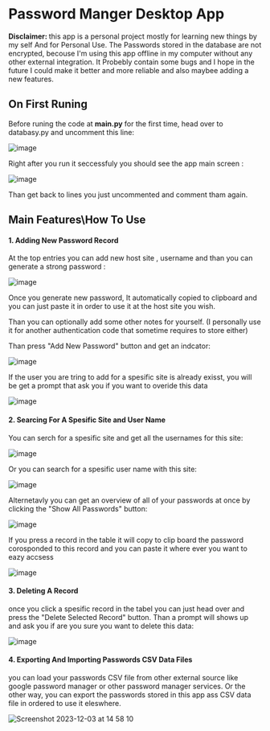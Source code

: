 
<h1>Password Manger Desktop App</h1>
<p><b>Disclaimer: </b>  this app is a personal project mostly for learning new things by my self And for Personal Use.
  The Passwords stored in the database are not encrypted, becouse I'm using this app offline in my computer without any other external integration.
It Probebly contain some bugs and I hope in the future I could make it better and more reliable and also maybee adding a new features.
</p>
<h2> On First Runing</h2>
<p>Before runing the code at <b>main.py</b> for the first time, head over to databasy.py and uncomment this line: 
</p>


![image](https://github.com/Guy10k/Password-Manger-/assets/29884018/6e9a4720-f5d3-4579-9c86-43c32dd0c3cf)



<p> Right after you run it seccessfuly you should see the app main screen :
</p>

![image](https://github.com/Guy10k/Password-Manger-/assets/29884018/b152d9d1-ce8f-4c3e-9d42-742c7b2617c8)

<p>Than get back to lines you just uncommented  and comment tham again.</p>
 
 <h2> Main Features\How To Use</h2>
 <h4>1. Adding New Password Record</h4>
  At the top entries you can add new host site , username and than you can generate a strong password :
  
![image](https://github.com/Guy10k/Password-Manger-/assets/29884018/59b27b46-abce-4933-a7e4-5880499cefaa)

<p>Once you generate new password, It automatically copied to clipboard and you can just paste it in order to use it at the host site you wish.</p>
  <p>Than you can optionally add some other notes for yourself. (I personally use it for another authentication code that sometime requires to store either)</p>
 <p>Than press  "Add New Password" button and get an indcator:</p>
 
 ![image](https://github.com/Guy10k/Password-Manger-/assets/29884018/334cade2-9d1f-49e8-b0c1-cd376bf1ce49)
 <p>If the user you are tring to add for a spesific site is already exisst, you will be get a prompt that ask you if you want to overide this data </p>

![image](https://github.com/Guy10k/Password-Manger-/assets/29884018/f107cf55-17b8-4c66-8252-50cd7355c4a9)



 <h4>2. Searcing For A Spesific Site and User Name</h4>
 <P>You can serch for a spesific site and get all the usernames for this site:</P>

 ![image](https://github.com/Guy10k/Password-Manger-/assets/29884018/7920b619-30dc-42ab-87bc-8b6d45243f57)
<p>Or you can search for a spesific user name with this site:</p>

![image](https://github.com/Guy10k/Password-Manger-/assets/29884018/a188e94c-e034-4425-acab-dfd358073dc9)

<p>Alternetavly you can get an overview of all of your passwords at once by clicking the "Show All Passwords" button:</p>

![image](https://github.com/Guy10k/Password-Manger-/assets/29884018/98f49ff0-f1b0-4acf-9b21-c25426885483)

<p>If you press a record in the table it will copy to clip board the password corosponded to this record and you can paste it where ever you want to eazy accsess</p>

![image](https://github.com/Guy10k/Password-Manger-/assets/29884018/8e0853d6-a743-4e25-8641-a1d817fc096d)

 <h4>3. Deleting A Record</h4>
<p>once you click a spesific record in the tabel you can just head over and press the "Delete Selected Record" button. Than a prompt will shows up and ask you if are you sure you want to delete this data: </p>

![image](https://github.com/Guy10k/Password-Manger-/assets/29884018/c1925ab9-486b-4250-ac14-f95b73287d11)


<h4>4. Exporting And Importing Passwords CSV Data Files</h4>
<p>you can load your passwords CSV file from other external source like google password manager or other password manager services.
Or the other way, you can export the passwords stored in this app ass CSV data file in ordered to use it eleswhere.
  
![Screenshot 2023-12-03 at 14 58 10](https://github.com/Guy10k/Password-Manger-/assets/29884018/4bb36dd5-5dc3-45bd-8075-33fdb77789b0)

</p>
